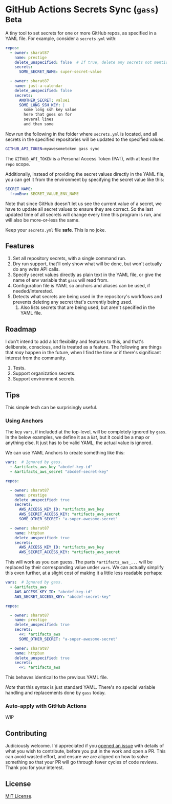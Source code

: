 # GitHub Actions Secrets Sync (`gass`) <sup>Beta</sup>

A tiny tool to set secrets for one or more GitHub repos, as specified in a YAML file. For example, consider a `secrets.yml` with:

```yaml
repos:
  - owner: sharat87
    name: prestige
    delete_unspecified: false  # If true, delete any secrets not mentioned in the below `secrets` list. Defaults to `false` if not specified.
    secrets:
      SOME_SECRET_NAME: super-secret-value

  - owner: sharat87
    name: just-a-calendar
    delete_unspecified: false
    secrets:
      ANOTHER_SECRET: value1
      SOME_LONG_SSH_KEY: |
        some long ssh key value
        here that goes on for
        several lines
        and then some
```

Now run the following in the folder where `secrets.yml` is located, and all secrets in the specified repositories will be updated to the specified values.

```sh
GITHUB_API_TOKEN=myawesometoken gass sync
```

The `GITHUB_API_TOKEN` is a Personal Access Token (PAT), with at least the `repo` scope.

Additionally, instead of providing the secret values directly in the YAML file, you can get it from the environment by specifying the secret value like this:

```yaml
SECRET_NAME:
  fromEnv: SECRET_VALUE_ENV_NAME
```

Note that since GitHub doesn't let us see the current value of a secret, we have to update all secret values to ensure they are correct. So the last updated time of all secrets will change every time this program is run, and will also be more-or-less the same.

Keep your `secrets.yml` file **safe**. This is no joke.

## Features

1. Set all repository secrets, with a single command run.
1. Dry run support, that'll only show what will be done, but won't actually do any _write_ API calls.
1. Specify secret values directly as plain text in the YAML file, or give the name of env variable that `gass` will read from.
1. Configuration file is YAML so anchors and aliases can be used, if needed/interested.
1. Detects what secrets are being used in the repository's workflows and prevents deleting any secret that's currently being used.
    1. Also lists secrets that are being used, but aren't specified in the YAML file.

## Roadmap

I don't intend to add a lot flexibility and features to this, and that's deliberate, conscious, and is treated as a feature. The following are things that _may_ happen in the future, when I find the time or if there's significant interest from the community.

1. Tests.
1. Support organization secrets.
1. Support environment secrets.

## Tips

This simple tech can be surprisingly useful.

### Using Anchors

The key `vars`, if included at the top-level, will be completely ignored by `gass`. In the below examples, we define it as a _list_, but it could be a map or anything else. It just has to be valid YAML, the actual value is ignored.

We can use YAML Anchors to create something like this:

```yaml
vars:  # Ignored by gass.
  - &artifacts_aws_key "abcdef-key-id"
  - &artifacts_aws_secret "abcdef-secret-key"

repos:

  - owner: sharat87
    name: prestige
    delete_unspecified: true
    secrets:
      AWS_ACCESS_KEY_ID: *artifacts_aws_key
      AWS_SECRET_ACCESS_KEY: *artifacts_aws_secret
      SOME_OTHER_SECRET: "a-super-awesome-secret"

  - owner: sharat87
    name: httpbun
    delete_unspecified: true
    secrets:
      AWS_ACCESS_KEY_ID: *artifacts_aws_key
      AWS_SECRET_ACCESS_KEY: *artifacts_aws_secret
```

This will work as you can guess. The parts `*artifacts_aws_...` will be replaced by their corresponding value under `vars`. We can actually simplify this even further, at a slight cost of making it a little less readable perhaps:

```yaml
vars:  # Ignored by gass.
  - &artifacts_aws
    AWS_ACCESS_KEY_ID: "abcdef-key-id"
    AWS_SECRET_ACCESS_KEY: "abcdef-secret-key"

repos:

  - owner: sharat87
    name: prestige
    delete_unspecified: true
    secrets:
      <<: *artifacts_aws
      SOME_OTHER_SECRET: "a-super-awesome-secret"

  - owner: sharat87
    name: httpbun
    delete_unspecified: true
    secrets:
      <<: *artifacts_aws
```

This behaves identical to the previous YAML file.

*Note* that this syntax is just standard YAML. There's no special variable handling and replacements done by `gass` today.

### Auto-apply with GitHub Actions

WIP

## Contributing

Judiciously welcome. I'd appreciated if you [opened an issue](https://github.com/sharat87/gass/issues/new/choose) with details of what you wish to contribute, before you put in the work and open a PR. This can avoid wasted effort, and ensure we are aligned on how to solve something so that your PR will go through fewer cycles of code reviews. Thank you for your interest.

## License

[MIT License](https://github.com/sharat87/gass/blob/master/LICENSE).
